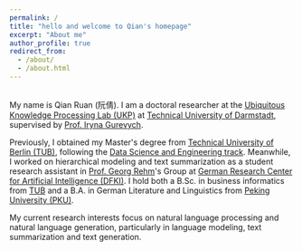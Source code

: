 ```yaml
---
permalink: /
title: "hello and welcome to Qian's homepage"
excerpt: "About me"
author_profile: true
redirect_from: 
  - /about/
  - /about.html
---
```


\
My name is Qian Ruan (阮倩). I am a doctoral researcher at the [Ubiquitous Knowledge Processing Lab (UKP)](https://www.informatik.tu-darmstadt.de/ukp/ukp_home/index.en.jsp) at [Technical University of Darmstadt](https://www.tu-darmstadt.de/), supervised by [Prof. Iryna Gurevych](https://www.informatik.tu-darmstadt.de/ukp/ukp_home/head_ukp/index.en.jsp).

Previously, I obtained my Master's degree from [Technical University of Berlin (TUB)](https://www.tu.berlin/), following the [Data Science and Engineering track](https://www.analytics.tu-berlin.de/data_analytics_lab/data_science_and_engineering_track/). Meanwhile, I worked on hierarchical modeling and text summarization as a student research assistant in [Prof. Georg Rehm](http://georg-re.hm/)'s Group at [German Research Center for Artificial Intelligence (DFKI)](https://www.dfki.de/web). I hold both a B.Sc. in business informatics from [TUB](https://www.tu.berlin/) and a B.A. in German Literature and Linguistics from [Peking University (PKU)](https://english.pku.edu.cn/).

My current research interests focus on natural language processing and natural language generation, particularly in language modeling, text summarization and text generation.
